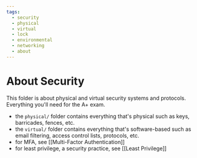 ```yaml
---
tags:
  - security
  - physical
  - virtual
  - lock
  - environmental
  - networking
  - about
---
```

# About Security

This folder is about physical and virtual security systems and protocols. Everything you'll need for the A+ exam.

- the `physical/` folder contains everything that's physical such as keys, barricades, fences, etc.
- the `virtual/` folder contains everything that's software-based such as email filtering, access control lists, protocols, etc.
- for MFA, see [[Multi-Factor Authentication]]
- for least privilege, a security practice, see [[Least Privilege]]
